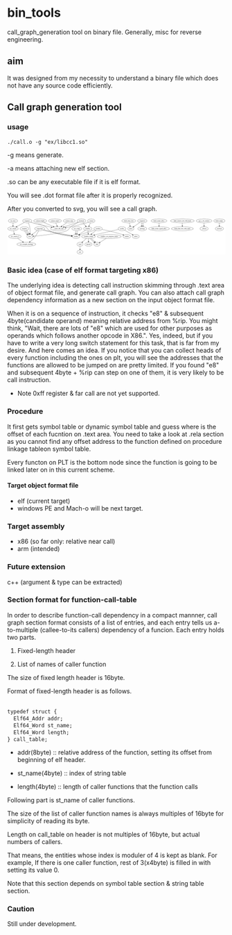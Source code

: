 # bin_tools

call_graph_generation tool on binary file. Generally, misc for reverse engineering.

## aim

It was designed from my necessity to understand a binary file which does not have any source code efficiently.

## Call graph generation tool

### usage

```
./call.o -g "ex/libcc1.so"
```

-g means generate.

-a means attaching new elf section.

.so can be any executable file if it is elf format.

You will see .dot format file after it is properly recognized.

After you converted to svg, you will see a call graph.

<img src="out/graph.svg">

### Basic idea (case of elf format targeting x86)

The underlying idea is detecting call instruction skimming through .text area of object format file, and generate call graph. You can also attach call graph dependency information as a new section on the input object format file.

When it is on a sequence of instruction, it checks "e8" & subsequent 4byte(candidate operand) meaning relative address from %rip. You might think, "Wait, there are lots of "e8" which are used for other purposes as operands which follows another opcode in X86.". Yes, indeed, but if you have to write a very long switch statement for this task, that is far from my desire. And here comes an idea. If you notice that you can collect heads of every function including the ones on plt, you will see the addresses that the functions are allowed to be jumped on are pretty limited. If you found "e8" and subsequent 4byte + %rip can step on one of them, it is very likely to be call instruction.

* Note 0xff register & far call are not yet supported.

### Procedure

It first gets symbol table or dynamic symbol table and guess where is the offset of each fucntion on .text area. You need to take a look at .rela section as you cannot find any offset address to the function defined on procedure linkage tableon symbol table.

Every functon on PLT is the bottom node since the function is going to be linked later on in this current scheme.

#### Target object format file

- elf (current target)
- windows PE and Mach-o will be next target.

### Target assembly

- x86 (so far only: relative near call)
- arm (intended)

### Future extension

c++ (argument & type can be extracted)

### Section format for function-call-table

In order to describe function-call dependency in a compact mannner,
call graph section format consists of a list of entries, and each entry
tells us a-to-multiple (callee-to-its callers) dependency of a funcion.
Each entry holds two parts.

1. Fixed-length header

2. List of names of caller function

The size of fixed length header is 16byte.

Format of fixed-length header is as follows.

```

typedef struct {
  Elf64_Addr addr;
  Elf64_Word st_name;
  Elf64_Word length;
} call_table;

```

* addr(8byte) :: relative address of the function, setting its offset from beginning of elf header.
* st_name(4byte) :: index of string table

* length(4byte) :: length of caller functions that the function calls

Following part is st_name of caller functions.

The size of the list of caller function names is always multiples of 16byte for simplicity of reading its byte.

Length on call_table on header is not multiples of 16byte, but actual numbers of callers.

That means, the entities whose index is moduler of 4 is kept as blank. For example, If there is one caller function, rest of 3(x4byte) is filled in with setting its value 0.

Note that this section depends on symbol table section & string table section.

### Caution

Still under development. 
